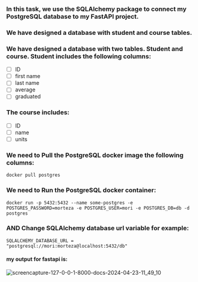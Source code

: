 ### In this task, we use the SQLAlchemy package to connect my  PostgreSQL database to my FastAPI project.
### We have designed a database with student and course tables.
### We have designed a database with two tables. Student and course. Student includes the following columns:
- [ ] ID
- [ ] first name
- [ ] last name
- [ ] average
- [ ] graduated
###  The course includes:
- [ ] ID
- [ ] name
- [ ]  units
### We need to Pull the PostgreSQL docker image the following columns:
```
docker pull postgres
```
### We need to Run the PostgreSQL docker container:
```
docker run -p 5432:5432 --name some-postgres -e POSTGRES_PASSWORD=morteza -e POSTGRES_USER=mori -e POSTGRES_DB=db -d postgres
```
### AND Change SQLAlchemy database url variable for example:
```
SQLALCHEMY_DATABASE_URL = "postgresql://mori:morteza@localhost:5432/db"
```

#### my output for fastapi is:

![screencapture-127-0-0-1-8000-docs-2024-04-23-11_49_10](https://github.com/mori-cyber/PyDeploy/assets/65276280/bad7ced9-efdd-4ba9-aa37-2bf4bc02a25c)
